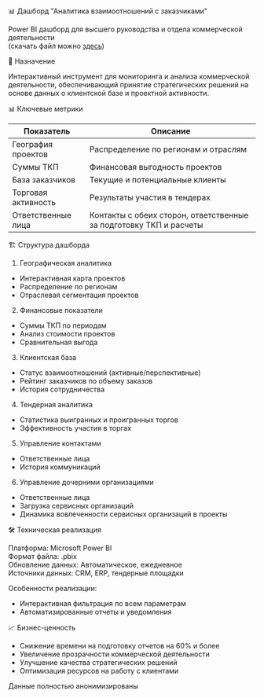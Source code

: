 📊 Дашборд "Аналитика взаимоотношений с заказчиками"

Power BI дашборд для высшего руководства и отдела коммерческой деятельности  
(скачать файл можно [здесь](https://github.com/KVR-key/Portfolio/blob/7cf192ae24ab6916f3148be51aecdb3c4fed35a1/business/Customers/Customers_fake.pbix))

🎯 Назначение

Интерактивный инструмент для мониторинга и анализа коммерческой деятельности, обеспечивающий принятие стратегических решений на основе данных о клиентской базе и проектной активности.

📊 Ключевые метрики

| Показатель | Описание |
| ---- | --------- |
| География проектов | Распределение по регионам и отраслям |
| Суммы ТКП | Финансовая выгодность проектов |
| База заказчиков | Текущие и потенциальные клиенты |
| Торговая активность | Результаты участия в тендерах |
| Ответственные лица | Контакты с обеих сторон, ответственные за подготовку ТКП и расчеты |

🏗 Структура дашборда

1. Географическая аналитика

- Интерактивная карта проектов
- Распределение по регионам
- Отраслевая сегментация проектов

2. Финансовые показатели

- Суммы ТКП по периодам
- Анализ стоимости проектов
- Сравнительная выгода

3. Клиентская база

- Статус взаимоотношений (активные/перспективные)
- Рейтинг заказчиков по объему заказов
- История сотрудничества

4. Тендерная аналитика

- Статистика выигранных и проигранных торгов
- Эффективность участия в торгах

5. Управление контактами

- Ответственные лица
- История коммуникаций

6. Управление дочерними организациями

- Ответственные лица
- Загрузка сервисных организаций
- Динамика вовлеченности сервисных организаций в проекты

🛠 Техническая реализация

Платформа: Microsoft Power BI  
Формат файла: .pbix  
Обновление данных: Автоматическое, ежедневное  
Источники данных: CRM, ERP, тендерные площадки  

Особенности реализации:

- Интерактивная фильтрация по всем параметрам
- Автоматизированные отчеты и уведомления

📈 Бизнес-ценность

- Снижение времени на подготовку отчетов на 60% и более
- Увеличение прозрачности коммерческой деятельности
- Улучшение качества стратегических решений
- Оптимизация ресурсов на работу с клиентами

Данные полностью анонимизированы
